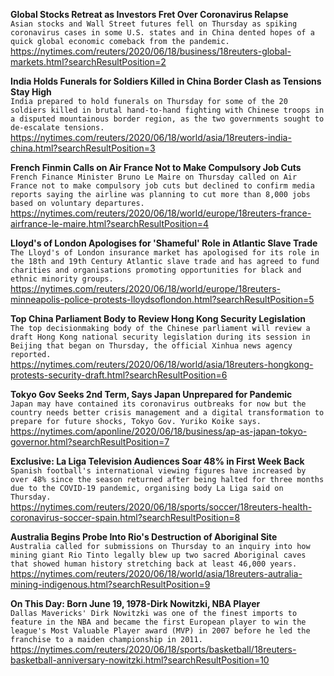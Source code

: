 **Global Stocks Retreat as Investors Fret Over Coronavirus Relapse**\
`Asian stocks and Wall Street futures fell on Thursday as spiking coronavirus cases in some U.S. states and in China dented hopes of a quick global economic comeback from the pandemic.`\
https://nytimes.com/reuters/2020/06/18/business/18reuters-global-markets.html?searchResultPosition=2

**India Holds Funerals for Soldiers Killed in China Border Clash as Tensions Stay High**\
`India prepared to hold funerals on Thursday for some of the 20 soldiers killed in brutal hand-to-hand fighting with Chinese troops in a disputed mountainous border region, as the two governments sought to de-escalate tensions.`\
https://nytimes.com/reuters/2020/06/18/world/asia/18reuters-india-china.html?searchResultPosition=3

**French Finmin Calls on Air France Not to Make Compulsory Job Cuts**\
`French Finance Minister Bruno Le Maire on Thursday called on Air France not to make compulsory job cuts but declined to confirm media reports saying the airline was planning to cut more than 8,000 jobs based on voluntary departures.`\
https://nytimes.com/reuters/2020/06/18/world/europe/18reuters-france-airfrance-le-maire.html?searchResultPosition=4

**Lloyd's of London Apologises for 'Shameful' Role in Atlantic Slave Trade**\
`The Lloyd's of London insurance market has apologised for its role in the 18th and 19th Century Atlantic slave trade and has agreed to fund charities and organisations promoting opportunities for black and ethnic minority groups.`\
https://nytimes.com/reuters/2020/06/18/world/europe/18reuters-minneapolis-police-protests-lloydsoflondon.html?searchResultPosition=5

**Top China Parliament Body to Review Hong Kong Security Legislation**\
`The top decisionmaking body of the Chinese parliament will review a draft Hong Kong national security legislation during its session in Beijing that began on Thursday, the official Xinhua news agency reported.`\
https://nytimes.com/reuters/2020/06/18/world/asia/18reuters-hongkong-protests-security-draft.html?searchResultPosition=6

**Tokyo Gov Seeks 2nd Term, Says Japan Unprepared for Pandemic**\
`Japan may have contained its coronavirus outbreaks for now but the country needs better crisis management and a digital transformation to prepare for future shocks, Tokyo Gov. Yuriko Koike says.`\
https://nytimes.com/aponline/2020/06/18/business/ap-as-japan-tokyo-governor.html?searchResultPosition=7

**Exclusive: La Liga Television Audiences Soar 48% in First Week Back**\
`Spanish football's international viewing figures have increased by over 48% since the season returned after being halted for three months due to the COVID-19 pandemic, organising body La Liga said on Thursday.`\
https://nytimes.com/reuters/2020/06/18/sports/soccer/18reuters-health-coronavirus-soccer-spain.html?searchResultPosition=8

**Australia Begins Probe Into Rio's Destruction of Aboriginal Site**\
`Australia called for submissions on Thursday to an inquiry into how mining giant Rio Tinto legally blew up two sacred Aboriginal caves that showed human history stretching back at least 46,000 years.`\
https://nytimes.com/reuters/2020/06/18/world/asia/18reuters-autralia-mining-indigenous.html?searchResultPosition=9

**On This Day: Born June 19, 1978-Dirk Nowitzki, NBA Player**\
`Dallas Mavericks' Dirk Nowitzki was one of the finest imports to feature in the NBA and became the first European player to win the league's Most Valuable Player award (MVP) in 2007 before he led the franchise to a maiden championship in 2011.`\
https://nytimes.com/reuters/2020/06/18/sports/basketball/18reuters-basketball-anniversary-nowitzki.html?searchResultPosition=10

